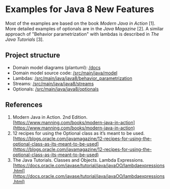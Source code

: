 # Examples for Java 8 New Features
Most of the examples are based on the book _Modern Java in Action_ [1].
More detailed examples of optionals are in the _Java Magazine_ [2].
A similar approach of "Behavior parametrization" with lambdas is described in _The Java Tutorials_ [3].  

## Project structure 
* Domain model diagrams (plantuml): [/docs](docs)  
* Domain model source code: [/src/main/java/model](src/main/java/model) 
* Lambdas: [/src/main/java/java8/behavior_parametrization](src/main/java/java8/behavior_parametrization)
* Streams: [/src/main/java/java8/streams](src/main/java/java8/streams)
* Optionals: [/src/main/java/java8/optionals](src/main/java/java8/optionals)

## References
1. Modern Java in Action. 2nd Edition. [https://www.manning.com/books/modern-java-in-action](https://www.manning.com/books/modern-java-in-action)
2. 12 recipes for using the Optional class as it’s meant to be used. [https://blogs.oracle.com/javamagazine/12-recipes-for-using-the-optional-class-as-its-meant-to-be-used](https://blogs.oracle.com/javamagazine/12-recipes-for-using-the-optional-class-as-its-meant-to-be-used)
3. The Java Tutorials. Classes and Objects. Lambda Expressions. [https://docs.oracle.com/javase/tutorial/java/javaOO/lambdaexpressions.html](https://docs.oracle.com/javase/tutorial/java/javaOO/lambdaexpressions.html)
